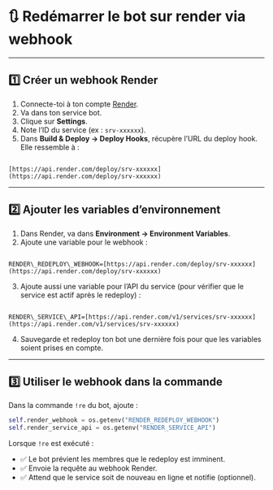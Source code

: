 # 🔃 Redémarrer le bot sur render via webhook

---

## 1️⃣ Créer un webhook Render

1. Connecte-toi à ton compte [Render](https://render.com/).
2. Va dans ton service bot.
3. Clique sur **Settings**.
4. Note l’ID du service (ex : `srv-xxxxxx`).
5. Dans **Build & Deploy → Deploy Hooks**, récupère l’URL du deploy hook. Elle ressemble à :  
```

[https://api.render.com/deploy/srv-xxxxxx](https://api.render.com/deploy/srv-xxxxxx)

```

---

## 2️⃣ Ajouter les variables d’environnement

1. Dans Render, va dans **Environment → Environment Variables**.
2. Ajoute une variable pour le webhook :  
```

RENDER\_REDEPLOY\_WEBHOOK=[https://api.render.com/deploy/srv-xxxxxx](https://api.render.com/deploy/srv-xxxxxx)

```
3. Ajoute aussi une variable pour l’API du service (pour vérifier que le service est actif après le redeploy) :  
```

RENDER\_SERVICE\_API=[https://api.render.com/v1/services/srv-xxxxxx](https://api.render.com/v1/services/srv-xxxxxx)

````
4. Sauvegarde et redeploy ton bot une dernière fois pour que les variables soient prises en compte.

---

## 3️⃣ Utiliser le webhook dans la commande

Dans la commande `!re` du bot, ajoute :

```python
self.render_webhook = os.getenv("RENDER_REDEPLOY_WEBHOOK")
self.render_service_api = os.getenv("RENDER_SERVICE_API")
````

Lorsque `!re` est exécuté :
* ✅ Le bot prévient les membres que le redeploy est imminent.
* ✅ Envoie la requête au webhook Render.
* ✅ Attend que le service soit de nouveau en ligne et notifie (optionnel).
